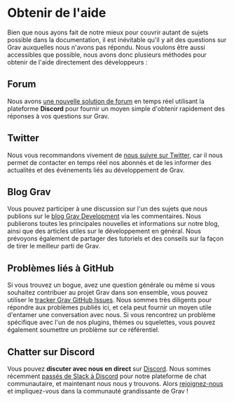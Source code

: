 <h1 class = "rem">Obtenir de l'aide</h1>

Bien que nous ayons fait de notre mieux pour couvrir autant de sujets possible dans la documentation, il est inévitable qu'il y ait des questions sur Grav auxquelles nous n'avons pas répondu. Nous voulons être aussi accessibles que possible, nous avons donc plusieurs méthodes pour obtenir de l'aide directement des développeurs :

<h2 id="Forum">Forum
<a href="#Forum" class="toc-anchor after"></a></h2>

Nous avons [une nouvelle solution de forum](https://discourse.getgrav.org/) en temps réel utilisant la plateforme **Discord** pour fournir un moyen simple d'obtenir rapidement des réponses à vos questions sur Grav.

<h2 id="Twitter">Twitter
<a href="#Twitter" class="toc-anchor after"></a></h2>

Nous vous recommandons vivement de [nous suivre sur Twitter](https://twitter.com/getgrav), car il nous permet de contacter en temps réel nos abonnés et de les informer des actualités et des événements liés au développement de Grav.

<h2 id="Blog Grav">Blog Grav
<a href="#Blog Grav" class="toc-anchor after"></a></h2>

Vous pouvez participer à une discussion sur l'un des sujets que nous publions sur le [blog Grav Development](https://getgrav.org/blog) via les commentaires. Nous publierons toutes les principales nouvelles et informations sur notre blog, ainsi que des articles utiles sur le développement en général. Nous prévoyons également de partager des tutoriels et des conseils sur la façon de tirer le meilleur parti de Grav.

<h2 id="Problèmes liés à GitHub">Problèmes liés à GitHub
<a href="#Problèmes liés à GitHub" class="toc-anchor after"></a></h2>

Si vous trouvez un bogue, avez une question générale ou même si vous souhaitez contribuer au projet Grav dans son ensemble, vous pouvez utiliser le [tracker Grav GitHub Issues](https://github.com/getgrav/grav/issues). Nous sommes très diligents pour répondre aux problèmes publiés ici, et cela peut fournir un moyen utile d'entamer une conversation avec nous. Si vous rencontrez un problème spécifique avec l'un de nos plugins, thèmes ou squelettes, vous pouvez également soumettre un problème sur ce référentiel.

<h2 id="Chatter sur Discord">Chatter sur Discord
<a href="#Chatter sur Discord" class="toc-anchor after"></a></h2>

Vous pouvez **discuter avec nous en direct** sur [Discord](https://chat.getgrav.org/). Nous sommes récemment [passés de Slack à Discord](https://getgrav.org/blog/chat-moving-to-discord) pour notre plateforme de chat communautaire, et maintenant nous nous y trouvons. Alors [rejoignez-nous](https://chat.getgrav.org/) et impliquez-vous dans la communauté grandissante de Grav !

